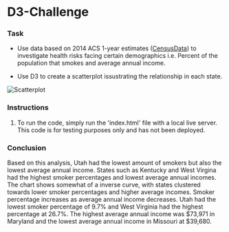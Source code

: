 # **D3-Challenge**

### Task

* Use data based on 2014 ACS 1-year estimates ([CensusData](https://www.census.gov/programs-surveys/acs/technical-documentation/table-and-geography-changes/2014/1-year.html)) to investigate health risks facing certain demographics i.e. Percent of the population that smokes and average annual income.

* Use D3 to create a scatterplot issustrating the relationship in each state.

![Scatterplot](https://github.com/michaellegg16/D3-Challenge/blob/master/Screenshots/D3Dashboard_.PNG)



### Instructions

1. To run the code, simply run the 'index.html' file with a local live server. This code is for testing purposes only and has not been deployed.


### Conclusion

Based on this analysis, Utah had the lowest amount of smokers but also the lowest average annual income. States such as Kentucky and West Virgina had the highest smoker percentages and lowest average annual incomes. The chart shows somewhat of a inverse curve, with states clustered towards lower smoker percentages and higher average incomes. Smoker percentage increases as average annual income decreases. Utah had the lowest smoker percentage of 9.7% and West Virginia had the highest percentage at 26.7%. The highest average annual income was $73,971 in Maryland and the lowest average annual income in Missouri at $39,680. 

